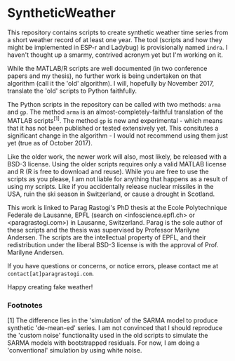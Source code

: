 # SyntheticWeather

This repository contains scripts to create synthetic weather time series from a short weather record of at least one year. The tool (scripts and how they might be implemented in ESP-r and Ladybug) is provisionally named `indra`. I haven't thought up a smarmy, contrived acronym yet but I'm working on it.

While the MATLAB/R scripts are well documented (in two conference papers and my thesis), no further work is being undertaken on that algorithm (call it the 'old' algorithm). I will, hopefully by November 2017, translate the 'old' scripts to Python faithfully. 

The Python scripts in the repository can be called with two methods: `arma` and `gp`. The method `arma` is an almost-completely-faithful translation of the MATLAB scripts<sup>[1]</sup>. The method `gp` is new and experimental - which means that it has not been published or tested extensively yet. This consitutes a significant change in the algorithm - I would not recommend using them just yet (true as of October 2017). 

Like the older work, the newer work will also, most likely, be released with a BSD-3 license. Using the older scripts requires only a valid MATLAB license and R (R is free to download and reuse). While you are free to use the scripts as you please, I am not liable for anything that happens as a result of using my scripts. Like if you accidentally release nuclear missiles in the USA, ruin the ski season in Switzerland, or cause a drought in Scotland.

This work is linked to Parag Rastogi's PhD thesis at the Ecole Polytechnique Federale de Lausanne, EPFL (search on <infoscience.epfl.ch> or <paragrastogi.com>) in Lausanne, Switzerland. Parag is the sole author of these scripts and the thesis was supervised by Professor Marilyne Andersen. The scripts are the intellectual property of EPFL, and their redistribution under the liberal BSD-3 license is with the approval of Prof. Marilyne Andersen.

If you have questions or concerns, or notice errors, please contact me at `contact[at]paragrastogi.com`.

Happy creating fake weather!

### Footnotes

[1] The difference lies in the 'simulation' of the SARMA model to produce synthetic 'de-mean-ed' series. I am not convinced that I should reproduce the 'custom noise' functionality used in the old scripts to simulate the SARMA models with bootstrapped residuals. For now, I am doing a 'conventional' simulation by using white noise.
